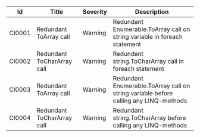 | Id | Title | Severity | Description |
|----|-------|----------|-------------|
| CI0001 | Redundant ToArray call | Warning | Redundant Enumerable.ToArray call on string variable in foreach statement |
| CI0002 | Redundant ToCharArray call | Warning | Redundant string.ToCharArray call in foreach statement |
| CI0003 | Redundant ToArray call | Warning | Redundant Enumerable.ToArray call on string variable before calling any LINQ-methods |
| CI0004 | Redundant ToCharArray call | Warning | Redundant string.ToCharArray before calling any LINQ-methods |
